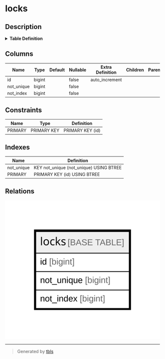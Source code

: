 # locks

## Description

<details>
<summary><strong>Table Definition</strong></summary>

```sql
CREATE TABLE `locks` (
  `id` bigint NOT NULL AUTO_INCREMENT,
  `not_unique` bigint NOT NULL,
  `not_index` bigint NOT NULL,
  PRIMARY KEY (`id`),
  KEY `not_unique` (`not_unique`)
) ENGINE=InnoDB DEFAULT CHARSET=utf8mb4 COLLATE=utf8mb4_general_ci
```

</details>

## Columns

| Name | Type | Default | Nullable | Extra Definition | Children | Parents | Comment |
| ---- | ---- | ------- | -------- | --------------- | -------- | ------- | ------- |
| id | bigint |  | false | auto_increment |  |  |  |
| not_unique | bigint |  | false |  |  |  |  |
| not_index | bigint |  | false |  |  |  |  |

## Constraints

| Name | Type | Definition |
| ---- | ---- | ---------- |
| PRIMARY | PRIMARY KEY | PRIMARY KEY (id) |

## Indexes

| Name | Definition |
| ---- | ---------- |
| not_unique | KEY not_unique (not_unique) USING BTREE |
| PRIMARY | PRIMARY KEY (id) USING BTREE |

## Relations

![er](locks.svg)

---

> Generated by [tbls](https://github.com/k1LoW/tbls)
